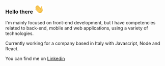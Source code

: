 ### Hello there <img src="https://raw.githubusercontent.com/ABSphreak/ABSphreak/master/gifs/Hi.gif" width="30px"></h2>

I'm mainly focused on front-end development, but I have competencies related to back-end, mobile and web applications, using a variety of technologies.

Currently working for a company based in Italy with Javascript, Node and React. 

You can find me on <a href="https://www.linkedin.com/in/fernandojuriolli/" target="_blank" title="LinkedIn">Linkedin</a>


   
